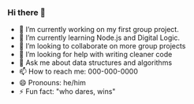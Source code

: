 ### Hi there 👋

<!--
**brian-000/brian-000** is a ✨ _special_ ✨ repository because its `README.md` (this file) appears on your GitHub profile.

Here are some ideas to get you started:
-->
- 🔭 I’m currently working on my first group project.
- 🌱 I’m currently learning Node.js and Digital Logic.
- 👯 I’m looking to collaborate on more group projects
- 🤔 I’m looking for help with writing cleaner code
- 💬 Ask me about data structures and algorithms
- 📫 How to reach me: 000-000-0000
- 😄 Pronouns: he/him
- ⚡ Fun fact: "who dares, wins"

